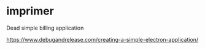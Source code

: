 # imprimer

Dead simple billing application

https://www.debugandrelease.com/creating-a-simple-electron-application/
